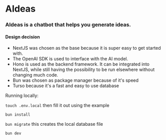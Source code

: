 # AIdeas

### AIdeas is a chatbot that helps you generate ideas.

#### Design decision

- NextJS was chosen as the base because it is super easy to get started with.
- The OpenAI SDK is used to interface with the AI model.
- Hono is used as the backend framework. It can be integrated into NextJS, while still having the possibility to be run elsewhere without changing much code.
- Bun was chosen as package manager because of it's speed
- Turso because it's a fast and easy to use database

Running locally:

`touch .env.local` then fill it out using the example

`bun install`

`bun migrate` this creates the local database file

`bun dev`
